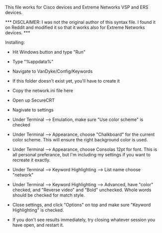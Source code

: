 This file works for Cisco devices and Extreme Networks VSP and ERS devices.

*** DISCLAIMER: I was not the original author of this syntax file. I found it on Reddit and modified it so that it works also for Extreme Networks devices. ***

Installing:

- Hit Windows button and type "Run"
- Type "%appdata%"
- Navigate to VanDyke/Config/Keywords
- If this folder doesn't exist yet, you'll have to create it
- Copy the network.ini file here

- Open up SecureCRT
- Nagivate to settings
- Under Terminal --> Emulation, make sure "Use color scheme" is checked
- Under Terminal --> Appearance, choose "Chalkboard" for the current color scheme. This will ensure the right background color is used.
- Under Terminal --> Appearance, choose Consolas 12pt for font. This is all personal preferance, but I'm including my settings if you want to recreate it exactly.
- Under Terminal --> Keyword Highlighting --> List name choose "network"
- Under Terminal --> Keyword Highlighting --> Advanced, have "color" checked, and "Reverse video" and "Bold" unchecked.  Whole words should be checked for match style.
- Close settings, and click "Options" on top and make sure "Keyword Highlighting" is checked.  
- If you don't see results immediately, try closing whatever session you have open, and restart it.
